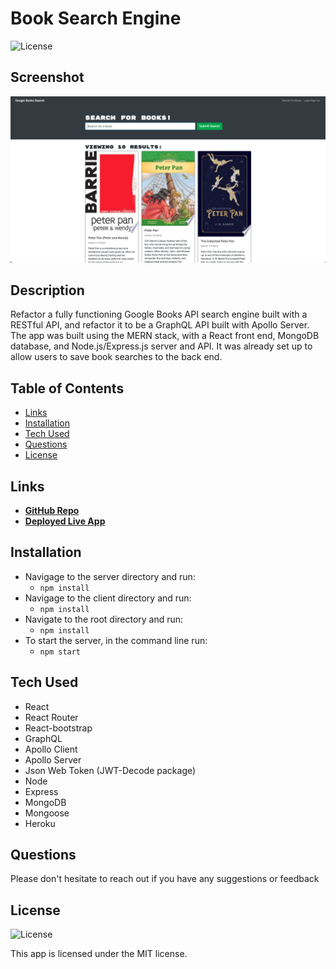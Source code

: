 # Book Search Engine

![License](https://img.shields.io/badge/License%3A-MIT-green.svg)

## Screenshot

![Google Book Search Engine](client/src/docs/book-search-engine-mockup.png)

## Description

Refactor a fully functioning Google Books API search engine built with a RESTful API, and refactor it to be a GraphQL API built with Apollo Server. The app was built using the MERN stack, with a React front end, MongoDB database, and Node.js/Express.js server and API. It was already set up to allow users to save book searches to the back end.

## Table of Contents

- [Links](#links)
- [Installation](#installation)
- [Tech Used](#tech-used)
- [Questions](#questions)
- [License](#license)

## Links

- **[GitHub Repo](https://github.com/mjos7/book-search-engine)**
- **[Deployed Live App](https://shrouded-retreat-24026.herokuapp.com/)**

## Installation

- Navigage to the server directory and run:
  - `npm install`
- Navigage to the client directory and run:
  - `npm install`
- Navigate to the root directory and run:
  - `npm install`
- To start the server, in the command line run:
  - `npm start`

## Tech Used

- React
- React Router
- React-bootstrap
- GraphQL
- Apollo Client
- Apollo Server
- Json Web Token (JWT-Decode package)
- Node
- Express
- MongoDB
- Mongoose
- Heroku

## Questions

Please don't hesitate to reach out if you have any suggestions or feedback

## License

![License](https://img.shields.io/badge/License%3A-MIT-green.svg)

This app is licensed under the MIT license.
